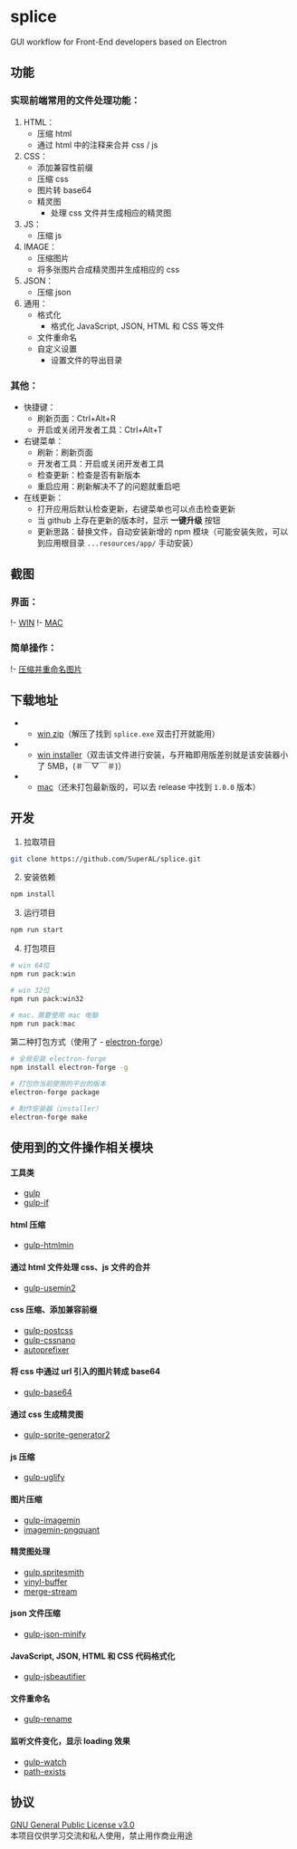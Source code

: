 # splice
GUI workflow for Front-End developers based on Electron

## 功能

### 实现前端常用的文件处理功能：
1. HTML：
	- 压缩 html 
	- 通过 html 中的注释来合并 css / js
2. CSS：
	- 添加兼容性前缀
	- 压缩 css
	- 图片转 base64
	- 精灵图
		- 处理 css 文件并生成相应的精灵图
3. JS：
	- 压缩 js
4. IMAGE：
	- 压缩图片
	- 将多张图片合成精灵图并生成相应的 css
5. JSON：
	- 压缩 json
6. 通用：
	- 格式化
		- 格式化 JavaScript, JSON, HTML 和 CSS 等文件
	- 文件重命名
	- 自定义设置
		- 设置文件的导出目录

### 其他：
- 快捷键：
	- 刷新页面：Ctrl+Alt+R
	- 开启或关闭开发者工具：Ctrl+Alt+T
- 右键菜单：
	- 刷新：刷新页面
	- 开发者工具：开启或关闭开发者工具
	- 检查更新：检查是否有新版本
	- 重启应用：刷新解决不了的问题就重启吧
- 在线更新：
  - 打开应用后默认检查更新，右键菜单也可以点击检查更新
  - 当 github 上存在更新的版本时，显示 **一键升级** 按钮
  - 更新思路：替换文件，自动安装新增的 npm 模块（可能安装失败，可以到应用根目录 `...resources/app/` 手动安装）

## 截图

### 界面：
!- [WIN](./images/GUI-v1.1.2.png)
!- [MAC](./images/GUI-mac.jpg)

### 简单操作：
!- [压缩并重命名图片](./images/splice-demo1.gif)

## 下载地址

- - [win zip](https://github.com/SuperAL/splice/releases/download/1.1.2/splice-win32-x64-v1.1.2.zip)（解压了找到 `splice.exe` 双击打开就能用）
- - [win installer](https://github.com/SuperAL/splice/releases/download/1.1.2/splice-1.1.2.Setup.exe)（双击该文件进行安装，与开箱即用版差别就是该安装器小了 5MB，(＃￣▽￣＃)）
- - [mac]()（还未打包最新版的，可以去 release 中找到 `1.0.0` 版本）

## 开发
1. 拉取项目
```bash
git clone https://github.com/SuperAL/splice.git
```
2. 安装依赖
```bash
npm install 
```
3. 运行项目
```bash
npm run start
```
4. 打包项目
```bash
# win 64位
npm run pack:win

# win 32位
npm run pack:win32

# mac，需要使用 mac 电脑
npm run pack:mac
```

第二种打包方式（使用了 - [electron-forge](https://www.npmjs.com/package/electron-forge)）
```bash
# 全局安装 electron-forge
npm install electron-forge -g

# 打包你当前使用的平台的版本
electron-forge package

# 制作安装器（installer） 
electron-forge make
```

## 使用到的文件操作相关模块

#### 工具类
- [gulp](https://www.npmjs.com/package/gulp)
- [gulp-if](https://www.npmjs.com/package/gulp-if)

#### html 压缩
- [gulp-htmlmin](https://www.npmjs.com/package/gulp-htmlmin)

#### 通过 html 文件处理 css、js 文件的合并
- [gulp-usemin2](https://www.npmjs.com/package/gulp-usemin2)

#### css 压缩、添加兼容前缀
- [gulp-postcss](https://www.npmjs.com/package/gulp-postcss)
- [gulp-cssnano](https://www.npmjs.com/package/gulp-cssnano)
- [autoprefixer](https://www.npmjs.com/package/autoprefixer)

#### 将 css 中通过 url 引入的图片转成 base64
- [gulp-base64](https://www.npmjs.com/package/gulp-base64)

#### 通过 css 生成精灵图
- [gulp-sprite-generator2](https://www.npmjs.com/package/gulp-sprite-generator2)

#### js 压缩
- [gulp-uglify](https://www.npmjs.com/package/gulp-uglify)

#### 图片压缩
- [gulp-imagemin](https://www.npmjs.com/package/gulp-imagemin)
- [imagemin-pngquant](https://www.npmjs.com/package/imagemin-pngquant)

#### 精灵图处理
- [gulp.spritesmith](https://www.npmjs.com/package/gulp.spritesmith)
- [vinyl-buffer](https://www.npmjs.com/package/vinyl-buffer)
- [merge-stream](https://www.npmjs.com/package/merge-stream)

#### json 文件压缩
- [gulp-json-minify](https://www.npmjs.com/package/gulp-json-minify)

#### JavaScript, JSON, HTML 和 CSS 代码格式化
- [gulp-jsbeautifier](https://www.npmjs.com/package/gulp-jsbeautifier)

#### 文件重命名
- [gulp-rename](https://www.npmjs.com/package/gulp-rename)

#### 监听文件变化，显示 loading 效果
- [gulp-watch](https://www.npmjs.com/package/gulp-watch)
- [path-exists](https://www.npmjs.com/package/path-exists)

## 协议

[GNU General Public License v3.0](LICENSE)  
本项目仅供学习交流和私人使用，禁止用作商业用途

